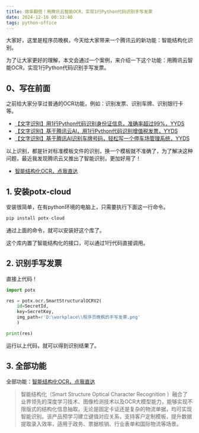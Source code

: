 ```yaml
---
title: 效率翻倍！用腾讯云智能OCR，实现1行Python代码识别手写发票
date: 2024-12-16 00:33:40
tags: python-office
---
```



大家好，这里是程序员晚枫，今天给大家带来一个腾讯云的新功能：智能结构化识别。

为了让大家更好的理解，本文会通过一个案例，来介绍一下这个功能：用腾讯云智能OCR，实现1行Python代码识别手写发票。

## 0、写在前面

之前给大家分享过普通的OCR功能，例如：识别发票、识别车牌、识别银行卡等。

- [【文字识别】用1行Python代码识别身份证信息，准确率超过99%，YYDS](https://cloud.tencent.com/developer/article/2210890)
- [【文字识别】基于腾讯云AI，用1行Python代码识别增值税发票，YYDS](https://cloud.tencent.com/developer/article/2210796)
- [【文字识别】基于腾讯AI识别车牌号码，轻松写一个停车场管理系统，YYDS](https://cloud.tencent.com/developer/article/2211644)

以上识别，都是针对标准模板文件的识别，换一个模板就不准确了，为了解决这种问题，最近我发现腾讯云又推出了智能识别，更加好用了！

- [智能结构化OCR，点我直达](https://cloud.tencent.com/act/cps/redirect?redirect=37163&cps_key=ca76be5a2293ba3906d6d5407aea15ee)


## 1. 安装potx-cloud

安装很简单，在有python环境的电脑上，只需要执行下面这一行命令。

```python
pip install potx-cloud
```

通过上面的命令，就可以安装好这个库了。

这个库内置了智能结构化的接口，可以通过1行代码直接调用。




## 2. 识别手写发票

直接上代码！

```python
import potx

res = potx.ocr.SmartStructuralOCRV2(
    id=SecretId, 
    key=SecretKey, 
    img_path=r'D:\workplace\\程序员晚枫的手写发票.png'
    )

print(res)
```

运行以上代码，就可以得到识别结果了。


## 3. 全部功能


全部功能：[智能结构化OCR，点我直达](https://cloud.tencent.com/act/cps/redirect?redirect=37163&cps_key=ca76be5a2293ba3906d6d5407aea15ee)


> 智能结构化（Smart Structure Optical Character Recognition ）融合了业界领先的深度学习技术、图像检测技术以及OCR大模型能力，能够实现不限版式的结构化信息抽取。无论是固定卡证还是复杂的物流单据，均可实现智能识别。该产品预学习建立键值对应关系，支持客户定制模板，提升数据提取录入效率，适用于政务、票据核销、行业表单和国际物流等场景。